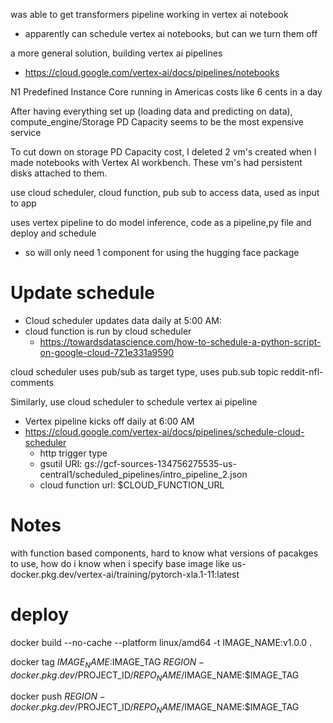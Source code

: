 was able to get transformers pipeline working in vertex ai notebook
- apparently can schedule vertex ai notebooks, but can we turn them off

a more general solution, building vertex ai pipelines
- https://cloud.google.com/vertex-ai/docs/pipelines/notebooks


N1 Predefined Instance Core running in Americas costs like 6 cents in a day

After having everything set up (loading data and predicting on data), compute_engine/Storage PD Capacity seems to be the most expensive service

To cut down on storage PD Capacity cost, I deleted 2 vm's created when I made notebooks with Vertex AI workbench. These vm's had persistent disks attached to them.

use cloud scheduler, cloud function, pub sub to access data, used as input to app

uses vertex pipeline to do model inference, code as a pipeline,py file and deploy and schedule
- so will only need 1 component for using the hugging face package

# Update schedule
- Cloud scheduler updates data daily at 5:00 AM:
- cloud function is run by cloud scheduler
    - https://towardsdatascience.com/how-to-schedule-a-python-script-on-google-cloud-721e331a9590

cloud scheduler uses pub/sub as target type, uses pub.sub topic reddit-nfl-comments

Similarly, use cloud scheduler to schedule vertex ai pipeline
- Vertex pipeline kicks off daily at 6:00 AM
- https://cloud.google.com/vertex-ai/docs/pipelines/schedule-cloud-scheduler
    - http trigger type
    - gsutil URI: gs://gcf-sources-134756275535-us-central1/scheduled_pipelines/intro_pipeline_2.json
    - cloud function url: $CLOUD_FUNCTION_URL


# Notes
with function based components, hard to know what versions of pacakges to use, 
how do i know when i specify base image like us-docker.pkg.dev/vertex-ai/training/pytorch-xla.1-11:latest

# deploy 

docker build --no-cache --platform linux/amd64 -t IMAGE_NAME:v1.0.0 .  

docker tag $IMAGE_NAME:$IMAGE_TAG $REGION-docker.pkg.dev/$PROJECT_ID/$REPO_NAME/$IMAGE_NAME:$IMAGE_TAG

docker push $REGION-docker.pkg.dev/$PROJECT_ID/$REPO_NAME/$IMAGE_NAME:$IMAGE_TAG